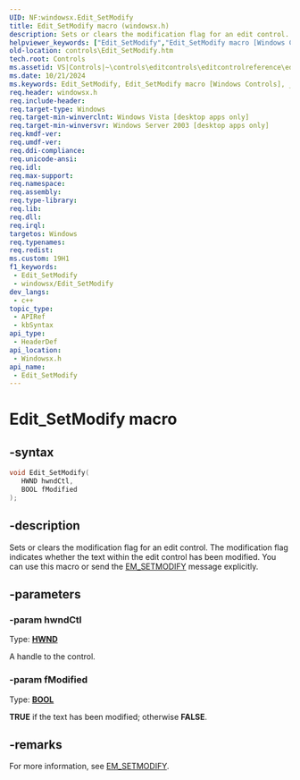 ```yaml
---
UID: NF:windowsx.Edit_SetModify
title: Edit_SetModify macro (windowsx.h)
description: Sets or clears the modification flag for an edit control. The modification flag indicates whether the text within the edit control has been modified. You can use this macro or send the EM_SETMODIFY message explicitly.
helpviewer_keywords: ["Edit_SetModify","Edit_SetModify macro [Windows Controls]","_win32_Edit_SetModify","_win32_Edit_SetModify_cpp","controls.Edit_SetModify","controls._win32_Edit_SetModify","windowsx/Edit_SetModify"]
old-location: controls\Edit_SetModify.htm
tech.root: Controls
ms.assetid: VS|Controls|~\controls\editcontrols\editcontrolreference\editcontrolmacros\edit_setmodify.htm
ms.date: 10/21/2024
ms.keywords: Edit_SetModify, Edit_SetModify macro [Windows Controls], _win32_Edit_SetModify, _win32_Edit_SetModify_cpp, controls.Edit_SetModify, controls._win32_Edit_SetModify, windowsx/Edit_SetModify
req.header: windowsx.h
req.include-header: 
req.target-type: Windows
req.target-min-winverclnt: Windows Vista [desktop apps only]
req.target-min-winversvr: Windows Server 2003 [desktop apps only]
req.kmdf-ver: 
req.umdf-ver: 
req.ddi-compliance: 
req.unicode-ansi: 
req.idl: 
req.max-support: 
req.namespace: 
req.assembly: 
req.type-library: 
req.lib: 
req.dll: 
req.irql: 
targetos: Windows
req.typenames: 
req.redist: 
ms.custom: 19H1
f1_keywords:
 - Edit_SetModify
 - windowsx/Edit_SetModify
dev_langs:
 - c++
topic_type:
 - APIRef
 - kbSyntax
api_type:
 - HeaderDef
api_location:
 - Windowsx.h
api_name:
 - Edit_SetModify
---
```


# Edit_SetModify macro

## -syntax

```cpp
void Edit_SetModify(
   HWND hwndCtl,
   BOOL fModified
);
```


## -description

Sets or clears the modification flag for an edit control. The modification flag indicates whether the text within the edit control has been modified. You can use this macro or send the <a href="/windows/desktop/Controls/em-setmodify">EM_SETMODIFY</a> message explicitly.

## -parameters

### -param hwndCtl

Type: <b><a href="/windows/desktop/WinProg/windows-data-types">HWND</a></b>

A handle to the control.

### -param fModified

Type: <b><a href="/windows/desktop/WinProg/windows-data-types">BOOL</a></b>

<b>TRUE</b> if the text has been modified; otherwise <b>FALSE</b>.

## -remarks

For more information, see <a href="/windows/desktop/Controls/em-setmodify">EM_SETMODIFY</a>.
